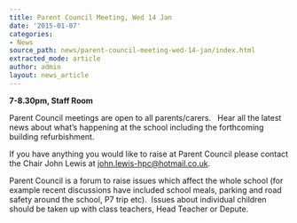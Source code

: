 ```yaml
---
title: Parent Council Meeting, Wed 14 Jan
date: '2015-01-07'
categories:
- News
source_path: news/parent-council-meeting-wed-14-jan/index.html
extracted_mode: article
author: admin
layout: news_article
---
```

**7-8.30pm, Staff Room**

Parent Council meetings are open to all parents/carers.&nbsp;&nbsp; Hear all the latest news about what’s happening at the school including the forthcoming building refurbishment.

If you have anything you would like to raise at Parent Council please contact the Chair John Lewis at&nbsp;[john.lewis-hpc@hotmail.co.uk](mailto:john.lewis-hpc@hotmail.co.uk).

Parent Council is a forum to raise issues which affect the whole school (for example recent discussions have included school meals, parking and road safety around the school, P7 trip etc).&nbsp; Issues about individual children should be taken up with class teachers, Head Teacher or Depute.
